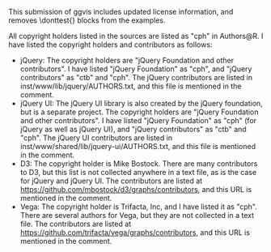 This submission of ggvis includes updated license information, and removes \donttest{} blocks from the examples.

All copyright holders listed in the sources are listed as "cph" in Authors@R. I have listed the copyright holders and contributors as follows:

* jQuery: The copyright holders are "jQuery Foundation and other contributors". I have listed "jQuery Foundation" as "cph", and "jQuery contributors" as "ctb" and "cph". The jQuery contributors are listed in inst/www/lib/jquery/AUTHORS.txt, and this file is mentioned in the comment.
* jQuery UI: The jQuery UI library is also created by the jQuery foundation, but is a separate project. The copyright holders are "jQuery Foundation and other contributors". I have listed "jQuery Foundation" as "cph" (for jQuery as well as jQuery UI), and "jQuery contributors" as "ctb" and "cph". The jQuery UI contributors are listed in inst/www/shared/lib/jquery-ui/AUTHORS.txt, and this file is mentioned in the comment.
* D3: The copyright holder is Mike Bostock. There are many contributors to D3, but this list is not collected anywhere in a text file, as is the case for jQuery and jQuery UI. The contributors are listed at https://github.com/mbostock/d3/graphs/contributors, and this URL is mentioned in the comment.
* Vega: The copyright holder is Trifacta, Inc, and I have listed it as "cph". There are several authors for Vega, but they are not collected in a text file. The contributors are listed at https://github.com/trifacta/vega/graphs/contributors, and this URL is mentioned in the comment.
